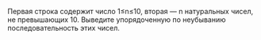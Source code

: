 Первая строка содержит число 1≤n≤10, вторая — n натуральных чисел, не превышающих 10. Выведите упорядоченную по неубыванию последовательность этих чисел.
